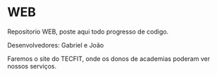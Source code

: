 # WEB

Repositorio WEB, poste aqui todo progresso de codigo.

Desenvolvedores: Gabriel e João

Faremos o site do TECFIT, onde os donos de academias poderam ver nossos serviços.
